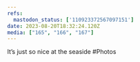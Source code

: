 ```yaml
---
refs:
  mastodon_status: ['110923372567097151']
date: 2023-08-20T18:32:24.120Z
media: ["165", "166", "167"]
---
```


It’s just so nice at the seaside #Photos
